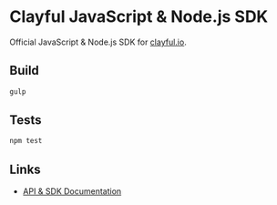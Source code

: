 # Clayful JavaScript & Node.js SDK

Official JavaScript & Node.js SDK for [clayful.io](http://clayful.io).

## Build

```sh
gulp
```

## Tests

```sh
npm test
```

## Links

- [API & SDK Documentation](http://doc.clayful.io)